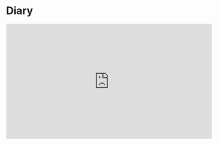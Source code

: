 # Diary

<!DOCTYPE html>
<html>
  <iframe width="560" height="315" src="https://www.youtube.com/embed/IxajcbMGon4" frameborder="0" allow="accelerometer; autoplay; encrypted-media; gyroscope; picture-in-picture" allowfullscreen></iframe>
</html>
